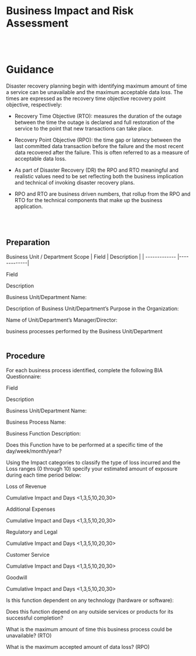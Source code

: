 # Business Impact and Risk Assessment
<br />
<br />

# Guidance 
Disaster recovery planning begin with identifying maximum amount of time a service can be unavailable and the maximum acceptable data loss. The times are expressed as the recovery time objective recovery point objective, respectively: 

- Recovery Time Objective (RTO):  measures the duration of the outage between the time the outage is declared and full restoration of the service to the point that new transactions can take place. 

- Recovery Point Objective (RPO):  the time gap or latency between the last committed data transaction before the failure and the most recent data recovered after the failure. This is often referred to as a measure of acceptable data loss.  

- As part of Disaster Recovery (DR) the RPO and RTO meaningful and realistic values need to be set reflecting both the business implication and technical of invoking disaster recovery plans.  

- RPO and RTO are business driven numbers, that rollup from the RPO and RTO for the technical components that make up the business application.   
<br />
<br />


## Preparation 


Business Unit / Department Scope 
| Field        | Description           | 
| ------------- |-------------| 


Field 

Description 

Business Unit/Department Name: 

Description of Business Unit/Department’s Purpose in the Organization:  


Name of Unit/Department’s Manager/Director:  
 

business processes performed by the Business Unit/Department 
<br />
<br />

 


## Procedure 


For each business process identified, complete the following BIA Questionnaire: 







Field 
 


Description 
 



Business Unit/Department Name: 
 


 
 



Business Process Name:  
 


 
 



Business Function Description:  
 


 
 



Does this Function have to be performed at a specific time of the day/week/month/year? 
 


 
 



Using the Impact categories to classify the type of loss incurred and the Loss ranges (0 through 10) specify your estimated amount of exposure during each time period below: 
 


 
 



Loss of Revenue 
 


 Cumulative Impact and Days <1,3,5,10,20,30> 
 



Additional Expenses 
 


Cumulative Impact and Days <1,3,5,10,20,30> 
 



Regulatory and Legal 
 


Cumulative Impact and Days <1,3,5,10,20,30> 
 



Customer Service 
 


Cumulative Impact and Days <1,3,5,10,20,30> 
 



Goodwill 
 


Cumulative Impact and Days <1,3,5,10,20,30> 
 



Is this function dependent on any technology (hardware or software): 
 


 
 



Does this function depend on any outside services or products for its successful completion? 
 


 
 



What is the maximum amount of time this business process could be unavailable? (RTO)  
 


 
 



What is the maximum accepted amount of data loss? (RPO)  
 


 
 


 


 
